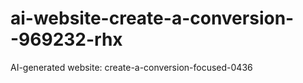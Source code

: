 # ai-website-create-a-conversion--969232-rhx
AI-generated website: create-a-conversion-focused-0436
